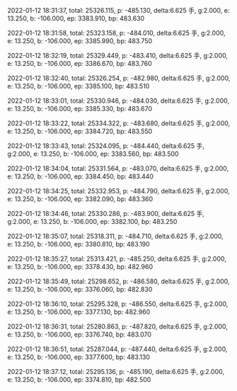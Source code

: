 2022-01-12 18:31:37, total: 25326.115, p: -485.130, delta:6.625 手, g:2.000, e: 13.250, b: -106.000, ep: 3383.910, bp: 483.630

2022-01-12 18:31:58, total: 25323.158, p: -484.010, delta:6.625 手, g:2.000, e: 13.250, b: -106.000, ep: 3385.990, bp: 483.750

2022-01-12 18:32:19, total: 25329.449, p: -483.410, delta:6.625 手, g:2.000, e: 13.250, b: -106.000, ep: 3386.670, bp: 483.760

2022-01-12 18:32:40, total: 25326.254, p: -482.980, delta:6.625 手, g:2.000, e: 13.250, b: -106.000, ep: 3385.100, bp: 483.510

2022-01-12 18:33:01, total: 25330.946, p: -484.030, delta:6.625 手, g:2.000, e: 13.250, b: -106.000, ep: 3385.330, bp: 483.670

2022-01-12 18:33:22, total: 25334.322, p: -483.680, delta:6.625 手, g:2.000, e: 13.250, b: -106.000, ep: 3384.720, bp: 483.550

2022-01-12 18:33:43, total: 25324.095, p: -484.440, delta:6.625 手, g:2.000, e: 13.250, b: -106.000, ep: 3383.560, bp: 483.500

2022-01-12 18:34:04, total: 25331.564, p: -483.070, delta:6.625 手, g:2.000, e: 13.250, b: -106.000, ep: 3384.450, bp: 483.440

2022-01-12 18:34:25, total: 25332.953, p: -484.790, delta:6.625 手, g:2.000, e: 13.250, b: -106.000, ep: 3382.090, bp: 483.360

2022-01-12 18:34:46, total: 25330.286, p: -483.900, delta:6.625 手, g:2.000, e: 13.250, b: -106.000, ep: 3382.100, bp: 483.250

2022-01-12 18:35:07, total: 25318.311, p: -484.710, delta:6.625 手, g:2.000, e: 13.250, b: -106.000, ep: 3380.810, bp: 483.190

2022-01-12 18:35:27, total: 25313.421, p: -485.250, delta:6.625 手, g:2.000, e: 13.250, b: -106.000, ep: 3378.430, bp: 482.960

2022-01-12 18:35:49, total: 25298.652, p: -486.580, delta:6.625 手, g:2.000, e: 13.250, b: -106.000, ep: 3376.060, bp: 482.830

2022-01-12 18:36:10, total: 25295.328, p: -486.550, delta:6.625 手, g:2.000, e: 13.250, b: -106.000, ep: 3377.130, bp: 482.960

2022-01-12 18:36:31, total: 25280.863, p: -487.820, delta:6.625 手, g:2.000, e: 13.250, b: -106.000, ep: 3376.740, bp: 483.070

2022-01-12 18:36:51, total: 25287.044, p: -487.440, delta:6.625 手, g:2.000, e: 13.250, b: -106.000, ep: 3377.600, bp: 483.130

2022-01-12 18:37:12, total: 25295.136, p: -485.190, delta:6.625 手, g:2.000, e: 13.250, b: -106.000, ep: 3374.810, bp: 482.500
